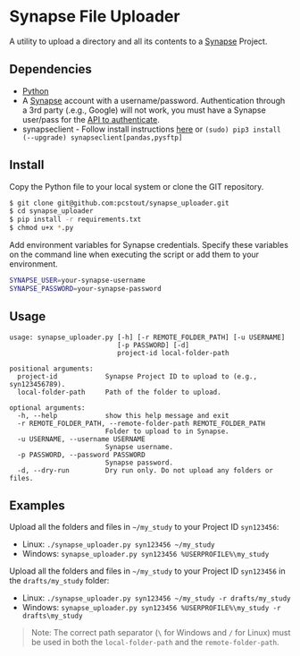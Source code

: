 # Synapse File Uploader

A utility to upload a directory and all its contents to a [Synapse](https://www.synapse.org/) Project.

## Dependencies

- [Python](https://www.python.org/)
- A [Synapse](https://www.synapse.org/) account with a username/password. Authentication through a 3rd party (.e.g., Google) will not work, you must have a Synapse user/pass for the [API to authenticate](http://docs.synapse.org/python/#connecting-to-synapse).
- synapseclient - Follow install instructions [here](http://docs.synapse.org/python/) or `(sudo) pip3 install (--upgrade) synapseclient[pandas,pysftp]`

## Install

Copy the Python file to your local system or clone the GIT repository.

```bash
$ git clone git@github.com:pcstout/synapse_uploader.git
$ cd synapse_uploader
$ pip install -r requirements.txt
$ chmod u+x *.py
```

Add environment variables for Synapse credentials.
Specify these variables on the command line when executing the script or add them to your environment.
```bash
SYNAPSE_USER=your-synapse-username
SYNAPSE_PASSWORD=your-synapse-password
```

## Usage

```text
usage: synapse_uploader.py [-h] [-r REMOTE_FOLDER_PATH] [-u USERNAME]
                           [-p PASSWORD] [-d]
                           project-id local-folder-path

positional arguments:
  project-id            Synapse Project ID to upload to (e.g., syn123456789).
  local-folder-path     Path of the folder to upload.

optional arguments:
  -h, --help            show this help message and exit
  -r REMOTE_FOLDER_PATH, --remote-folder-path REMOTE_FOLDER_PATH
                        Folder to upload to in Synapse.
  -u USERNAME, --username USERNAME
                        Synapse username.
  -p PASSWORD, --password PASSWORD
                        Synapse password.
  -d, --dry-run         Dry run only. Do not upload any folders or files.
```

## Examples

Upload all the folders and files in `~/my_study` to your Project ID `syn123456`:

- Linux: `./synapse_uploader.py syn123456 ~/my_study`
- Windows: `synapse_uploader.py syn123456 %USERPROFILE%\my_study`

Upload all the folders and files in `~/my_study` to your Project ID `syn123456` in the `drafts/my_study` folder:

- Linux: `./synapse_uploader.py syn123456 ~/my_study -r drafts/my_study`
- Windows: `synapse_uploader.py syn123456 %USERPROFILE%\my_study -r drafts\my_study`

> Note: The correct path separator (`\` for Windows and `/` for Linux) must be used in both the `local-folder-path` and the `remote-folder-path`.